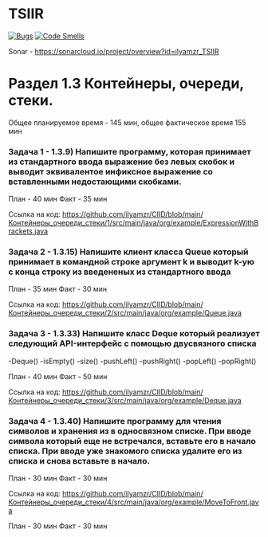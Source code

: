 # TSIIR
[![Bugs](https://sonarcloud.io/api/project_badges/measure?project=ilyamzr_TSIIR&metric=bugs)](https://sonarcloud.io/summary/new_code?id=ilyamzr_TSIIR)
[![Code Smells](https://sonarcloud.io/api/project_badges/measure?project=ilyamzr_TSIIR&metric=code_smells)](https://sonarcloud.io/summary/new_code?id=ilyamzr_TSIIR)
 
Sonar - https://sonarcloud.io/project/overview?id=ilyamzr_TSIIR

# Раздел 1.3 Контейнеры, очереди, стеки. 
Общее планируемое время - 145 мин, общее фактическое время 155 мин

### Задача 1 - 1.3.9) Напишите программу, которая принимает из стандартного ввода выражение без левых скобок и выводит эквивалентое инфиксное выражение со вставленными недостающими скобками.

План - 40 мин
Факт - 35 мин

Ссылка на код: https://github.com/ilyamzr/CIID/blob/main/Контейнеры_очереди_стеки/1/src/main/java/org/example/ExpressionWithBrackets.java

### Задача 2 - 1.3.15) Напишите клиент класса Queue который принимает в командной строке аргумент k и выводит k-ую с конца строку из введененых из стандартного ввода

План - 35 мин
Факт - 30 мин

Ссылка на код: https://github.com/ilyamzr/CIID/blob/main/Контейнеры_очереди_стеки/2/src/main/java/org/example/Queue.java

### Задача 3 - 1.3.33) Напишите класс Deque который реализует следующий API-интерфейс с помощью двусвязного списка
-Deque()
-isEmpty()
-size()
-pushLeft()
-pushRight()
-popLeft()
-popRight()

План - 40 мин
Факт - 50 мин

Ссылка на код: https://github.com/ilyamzr/CIID/blob/main/Контейнеры_очереди_стеки/3/src/main/java/org/example/Deque.java

### Задача 4 - 1.3.40) Напишите программу для чтения символов и хранения из в односвязном списке. При вводе символа который еще не встречался, вставьте его в начало списка. При вводе уже знакомого списка удалите его из списка и снова вставьте в начало.

План - 30 мин
Факт - 30 мин

Ссылка на код: https://github.com/ilyamzr/CIID/blob/main/Контейнеры_очереди_стеки/4/src/main/java/org/example/MoveToFront.java

План - 30 мин
Факт - 30 мин
